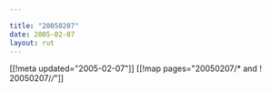 ```yaml
---

title: "20050207"
date: 2005-02-07
layout: rut
---
```


[[!meta updated="2005-02-07"]]
[[!map pages="20050207/* and ! 20050207/*/*"]]
